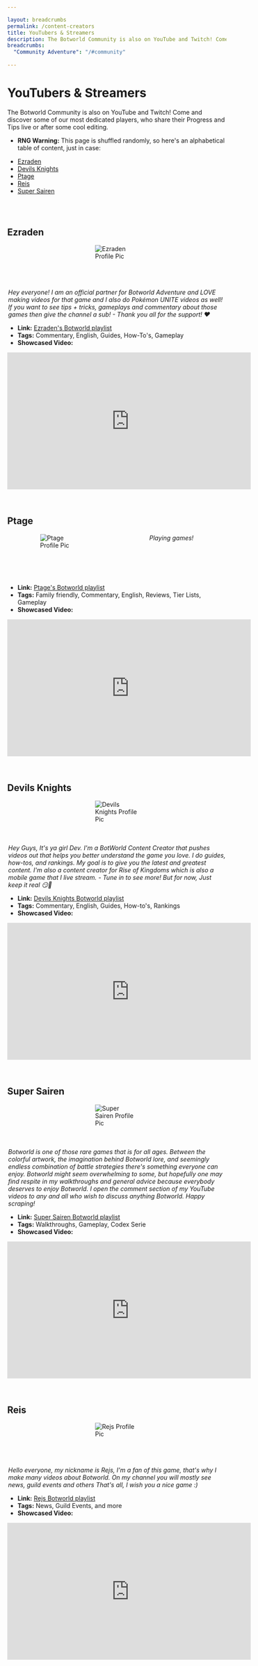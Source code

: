 ```yaml
---

layout: breadcrumbs
permalink: /content-creators
title: YouTubers & Streamers
description: The Botworld Community is also on YouTube and Twitch! Come and discover some of our most dedicated players, who share their Progress and Tips live or after some cool editing.
breadcrumbs:
  "Community Adventure": "/#community"
  
---
```



# YouTubers & Streamers

The Botworld Community is also on YouTube and Twitch! Come and discover some of our most dedicated players, who share their Progress and Tips live or after some cool editing.

- **RNG Warning:** This page is shuffled randomly, so here's an alphabetical table of content, just in case: 

<ul class="page-toc toc-block-list links">
    <li class="toc-block-entry"><a href="#ezraden">Ezraden</a></li>
    <li class="toc-block-entry"><a href="#devils-knights">Devils Knights</a></li>
    <li class="toc-block-entry"><a href="#ptage">Ptage</a></li>
    <li class="toc-block-entry"><a href="#reis">Reis</a></li>
    <li class="toc-block-entry"><a href="#super-sairen">Super Sairen</a></li>
</ul>



<div class="shuffle-container">

<div class="content-creator">
<div markdown="1">

## Ezraden 

![Ezraden Profile Pic](https://yt3.ggpht.com/KS77N1Vyiu5V2BJYemqxcD_up5IuhbRj-A30qub4Dl6MDkmgQvDlMGid3iP-ujPqP4-mBf7xnQ=s176-c-k-c0x00ffffff-no-rj)

*Hey everyone! I am an official partner for Botworld Adventure and LOVE making videos for that game and I also do Pokémon UNITE videos as well! If you want to see tips + tricks, gameplays and commentary about those games then give the channel a sub! - Thank you all for the support! ❤️*


- **Link:** [Ezraden's Botworld playlist](https://www.youtube.com/playlist?list=PLCqz00hFU4Ny0hU4ras6i4EpZGOXgJwey)
- **Tags:**  Commentary, English, Guides, How-To's, Gameplay
- **Showcased Video:** 

</div>

<iframe width="560" height="315" src="https://www.youtube.com/embed/L1iHFZUZwps" title="YouTube video player" frameborder="0" allow="accelerometer; autoplay; clipboard-write; encrypted-media; gyroscope; picture-in-picture" allowfullscreen></iframe>

</div>

<div class="content-creator">
<div markdown="1">

## Ptage

![Ptage Profile Pic](https://yt3.ggpht.com/AePsIZHxC5raPUOJOpKKPmO2AWZ0D2o9Vo6hv0JumN4XFUTpIvOdwfYhf_Add27y_Jaj7EqIGYI=s176-c-k-c0x00ffffff-no-rj)

*Playing games!*


- **Link:** [Ptage's Botworld playlist](https://www.youtube.com/playlist?list=PLrpqWKxRqCmObQMuL--KbPSESUcNfJtLf)
- **Tags:** Family friendly, Commentary, English, Reviews, Tier Lists, Gameplay
- **Showcased Video:** 

</div>

<iframe width="560" height="315" src="https://www.youtube.com/embed/LcI_1gA1LOc" title="YouTube video player" frameborder="0" allow="accelerometer; autoplay; clipboard-write; encrypted-media; gyroscope; picture-in-picture" allowfullscreen></iframe>

</div>

<div class="content-creator">
<div markdown="1">

## Devils Knights

![Devils Knights Profile Pic](https://yt3.ggpht.com/ytc/AKedOLQWHZxfWWCBarV2needTGp1ZzxhvK1jEx1-B730tGg=s176-c-k-c0x00ffffff-no-rj)

*Hey Guys, It's ya girl Dev. I'm a BotWorld Content Creator that pushes videos out that helps you better understand the game you love. I do guides, how-tos, and rankings. My goal is to give you the latest and greatest content. I'm also a content creator for Rise of Kingdoms which is also a mobile game that I live stream. - Tune in to see more! But for now, Just keep it real 😏💜*


- **Link:** [Devils Knights Botworld playlist](https://www.youtube.com/playlist?list=PLdbSU2saT61vNcEX9RFcp_39oDhDUchG7)
- **Tags:**  Commentary, English, Guides, How-to's, Rankings
- **Showcased Video:** 

</div>

<iframe width="560" height="315" src="https://www.youtube.com/embed/7hm_hUCPQ_8" title="YouTube video player" frameborder="0" allow="accelerometer; autoplay; clipboard-write; encrypted-media; gyroscope; picture-in-picture" allowfullscreen></iframe>

</div>

<div class="content-creator">
<div markdown="1">

## Super Sairen

![Super Sairen Profile Pic](https://cdn.discordapp.com/attachments/926470990119198730/926746118967160862/Edited_20220101_024626.jpg)

*Botworld is one of those rare games that is for all ages. Between the colorful artwork, the imagination behind Botworld lore, and seemingly endless combination of battle strategies there's something everyone can enjoy. Botworld might seem overwhelming to some, but hopefully one may find respite in my walkthroughs and general advice because everybody deserves to enjoy Botworld. I open the comment section of my YouTube videos to any and all who wish to discuss anything Botworld. Happy scraping!*


- **Link:** [Super Sairen Botworld playlist](https://www.youtube.com/playlist?list=PLy6N2Ix4iZ9BK95Syz_mdx58Pk85NcEHn)
- **Tags:**  Walkthroughs, Gameplay, Codex Serie
- **Showcased Video:** 

</div>

<iframe width="560" height="315" src="https://www.youtube.com/embed/f973xQoqyrc" title="YouTube video player" frameborder="0" allow="accelerometer; autoplay; clipboard-write; encrypted-media; gyroscope; picture-in-picture" allowfullscreen></iframe>

</div>

<div class="content-creator">
<div markdown="1">

## Reis

![Reįs Profile Pic](https://cdn.discordapp.com/attachments/1002963474143518770/1002973803988664320/scaled_image_picker8166992484311934992-photo-processed.jpg)

*Hello everyone, my nickname is Reįs, I'm a fan of this game, that's why I make many videos about Botworld. On my channel you will mostly see news, guild events and others
That's all, I wish you a nice game :)*


- **Link:** [Reįs Botworld playlist](https://youtube.com/playlist?list=PLu_rPsLx5--uk4bf9iaMoW9eGptWZUkCv)
- **Tags:**  News, Guild Events, and more
- **Showcased Video:** 

</div>

<iframe width="560" height="315" src="https://www.youtube.com/embed/Jd2U1Nsxkic" title="YouTube video player" frameborder="0" allow="accelerometer; autoplay; clipboard-write; encrypted-media; gyroscope; picture-in-picture" allowfullscreen></iframe>

</div>

  
  
</div>

<script>
var shuffleContainers = document.querySelectorAll('.shuffle-container');
for (var i = 0; i < shuffleContainers.length; i++) {
    var shuffleContainer = shuffleContainers[i];
    for (var j = shuffleContainer.children.length; j >= 0; j--) {
        shuffleContainer.appendChild(shuffleContainer.children[Math.random() * j | 0]);
    }
}
</script>

<style>
.content-creator > div {
    flex-wrap: wrap;
    display: flex;
    /* flex-direction: column; */
}
.content-creator > div p {
    margin: 0 auto;
    background: none;
}
.content-creator > div h2+p {
    width: 100px;
    height: 100px;
}
.content-creator > div h2 {
    width: 100%;
    margin-top: 60px;
}
.content-creator > div h2+p+p {
    max-width: 500px;
}
.content-creator ul {
    width: 100%;
}
</style>
